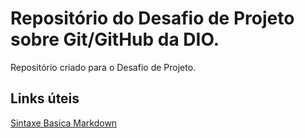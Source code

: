 # Repositório do Desafio de Projeto sobre Git/GitHub da DIO.
Repositório criado para o Desafio de Projeto.

## Links úteis
[Sintaxe Basica Markdown](https://markdownguide.org/basic-sintax/)
